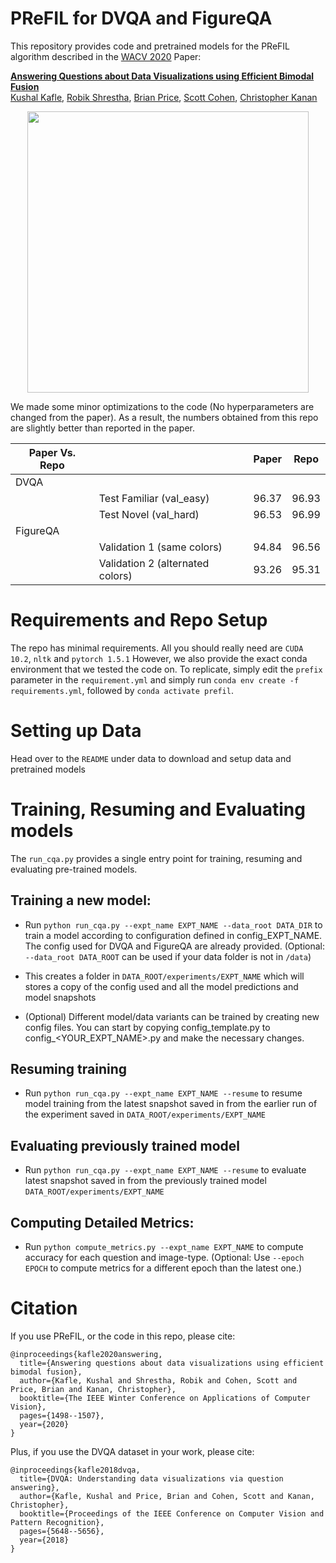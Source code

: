 # PReFIL for DVQA and FigureQA

This repository provides code and pretrained models for the PReFIL algorithm described in the <a href="https://wacv20.wacv.net/" target="_blank">WACV 2020</a> Paper:

**[Answering Questions about Data Visualizations using Efficient Bimodal Fusion](https://arxiv.org/abs/1908.01801)**
 <br>
 <a href="https://kushalkafle.com/" target="_blank">Kushal Kafle</a>,
  <a href="https://scholar.google.com/citations?user=RzAjx8UAAAAJ&hl=en" target="_blank">Robik Shrestha</a>,
 <a href="https://research.adobe.com/person/brian-price/" target="_blank">Brian Price</a>,
<a href="https://research.adobe.com/person/scott-cohen/" target="_blank">Scott Cohen</a>,
<a href="http://www.chriskanan.com/" target="_blank">Christopher Kanan</a>

<div align="center">
  <img src="https://kushalkafle.com/images/prefil.png" width="450px">
</div>

We made some minor optimizations to the code (No hyperparameters are changed from the paper). 
As a result, the numbers obtained from this repo are slightly better than reported in the paper. 

| Paper Vs. Repo     |               |  Paper | Repo  |    
|----------|---------------|---|---|  
|    DVQA  |  |   |   |   |  
|          | Test Familiar (val_easy) | 96.37  | 96.93  |    
|          | Test Novel (val_hard)   | 96.53 |  96.99 |   
| FigureQA |               |   |   |   |  
|          | Validation 1 (same colors)  | 94.84  | 96.56  |  
|          | Validation 2 (alternated colors) | 93.26 | 95.31  |   


# Requirements and Repo Setup

The repo has minimal requirements. All you should really need are `CUDA 10.2`, `nltk` and `pytorch 1.5.1` 
However, we also provide the exact conda environment that we tested the code on. To replicate, simply edit the `prefix` parameter 
in the `requirement.yml` and simply run `conda env create -f requirements.yml`, followed by `conda activate prefil`. 

# Setting up Data

Head over to the `README` under data to download and setup data and pretrained models

# Training, Resuming and Evaluating models

The `run_cqa.py` provides a single entry point for training, 
resuming and evaluating pre-trained models. 

## Training a new model:

- Run `python run_cqa.py --expt_name EXPT_NAME --data_root DATA_DIR` to train a model according to configuration defined in
 config_EXPT_NAME. The config used for DVQA and FigureQA are already provided. 
 (Optional: `--data_root DATA_ROOT` can be used if your data folder is not in `/data`)
- This creates a folder in `DATA_ROOT/experiments/EXPT_NAME` which will stores a copy of the config
 used and all the model predictions and model snapshots

- (Optional) Different model/data variants can be trained by creating new config files. 
You can start by copying config_template.py to config_<YOUR_EXPT_NAME>.py and make the necessary changes.


## Resuming training

- Run `python run_cqa.py --expt_name EXPT_NAME --resume` to resume model training from the latest snapshot saved in
from the earlier run of the experiment saved in `DATA_ROOT/experiments/EXPT_NAME`

## Evaluating previously trained model

- Run `python run_cqa.py --expt_name EXPT_NAME --resume` to evaluate latest snapshot saved in
from the previously trained model `DATA_ROOT/experiments/EXPT_NAME`

## Computing Detailed Metrics:

- Run `python compute_metrics.py --expt_name EXPT_NAME` to compute accuracy for each question and image-type. (Optional: Use `--epoch EPOCH` to 
 compute metrics for a different epoch than the latest one.)

# Citation

If you use PReFIL, or the code in this repo, please cite:
``` 
@inproceedings{kafle2020answering,
  title={Answering questions about data visualizations using efficient bimodal fusion},
  author={Kafle, Kushal and Shrestha, Robik and Cohen, Scott and Price, Brian and Kanan, Christopher},
  booktitle={The IEEE Winter Conference on Applications of Computer Vision},
  pages={1498--1507},
  year={2020}
}
```

Plus, if you use the DVQA dataset in your work, please cite:

```
@inproceedings{kafle2018dvqa,
  title={DVQA: Understanding data visualizations via question answering},
  author={Kafle, Kushal and Price, Brian and Cohen, Scott and Kanan, Christopher},
  booktitle={Proceedings of the IEEE Conference on Computer Vision and Pattern Recognition},
  pages={5648--5656},
  year={2018}
}
```